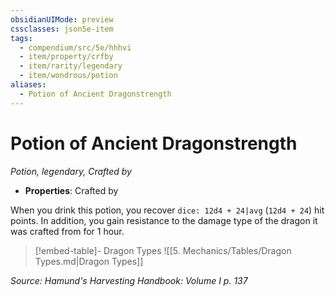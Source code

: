 ```yaml
---
obsidianUIMode: preview
cssclasses: json5e-item
tags:
  - compendium/src/5e/hhhvi
  - item/property/crfby
  - item/rarity/legendary
  - item/wondrous/potion
aliases:
  - Potion of Ancient Dragonstrength
---
```

# Potion of Ancient Dragonstrength
*Potion, legendary, Crafted by*  

- **Properties**: Crafted by

When you drink this potion, you recover `dice: 12d4 + 24|avg` (`12d4 + 24`) hit points. In addition, you gain resistance to the damage type of the dragon it was crafted from for 1 hour.

> [!embed-table]- Dragon Types
> ![[5. Mechanics/Tables/Dragon Types.md\|Dragon Types]]

*Source: Hamund's Harvesting Handbook: Volume I p. 137*
